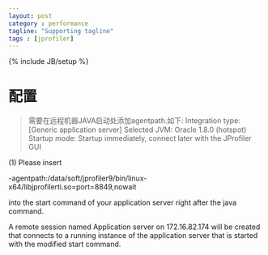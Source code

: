 ```yaml
---
layout: post
category : performance
tagline: "Supporting tagline"
tags : [jprofiler]
---
```

{% include JB/setup %}


# 配置
> 需要在远程机器JAVA启动处添加agentpath.如下:
Integration type: [Generic application server]
Selected JVM: Oracle 1.8.0 (hotspot)
Startup mode: Startup immediately, connect later with the JProfiler GUI

(1) Please insert

-agentpath:/data/soft/jprofiler9/bin/linux-x64/libjprofilerti.so=port=8849,nowait

into the start command of your application server right after the java command.

A remote session named Application server on 172.16.82.174 will be created that connects to a running instance of the application server that is started with the modified start command.
